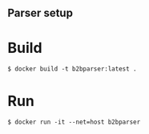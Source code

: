 
## Parser setup

# Build 
```
$ docker build -t b2bparser:latest .
```

# Run
```
$ docker run -it --net=host b2bparser
```

